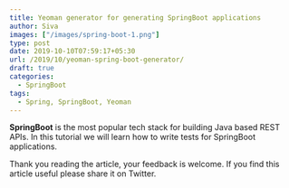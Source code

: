 ```yaml
---
title: Yeoman generator for generating SpringBoot applications
author: Siva
images: ["/images/spring-boot-1.png"]
type: post
date: 2019-10-10T07:59:17+05:30
url: /2019/10/yeoman-spring-boot-generator/
draft: true
categories:
  - SpringBoot
tags:
  - Spring, SpringBoot, Yeoman
---
```


**SpringBoot** is the most popular tech stack for building Java based REST APIs.
In this tutorial we will learn how to write tests for SpringBoot applications.


Thank you reading the article, your feedback is welcome. 
If you find this article useful please share it on Twitter.
